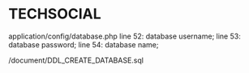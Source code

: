 # TECHSOCIAL

application/config/database.php
line 52: database username;
line 53: database password;
line 54: database name;

/document/DDL_CREATE_DATABASE.sql